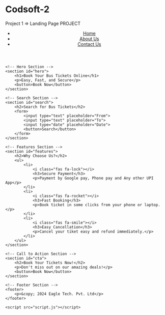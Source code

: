 # Codsoft-2
Project 1 => Landing Page PROJECT
<!-- index.html -->

<!DOCTYPE html>
<html lang="en">
<head>
    <meta charset="UTF-8">
    <meta name="viewport" content="width=device-width, initial-scale=1.0">
    <title>Online Bus Ticket Booking System</title>
    <link rel="stylesheet" href="styles.css">
</head>
<body>
    <!-- Header Section -->
    <header>
        <nav>
            <ul>
                <li><a href="#">Home</a></li>
                <li><a href="#">About Us</a></li>
                <li><a href="#">Contact Us</a></li>
            </ul>
        </nav>
    </header>

    <!-- Hero Section -->
    <section id="hero">
        <h1>Book Your Bus Tickets Online</h1>
        <p>Easy, Fast, and Secure</p>
        <button>Book Now</button>
    </section>

    <!-- Search Section -->
    <section id="search">
        <h2>Search for Bus Tickets</h2>
        <form>
            <input type="text" placeholder="From">
            <input type="text" placeholder="To">
            <input type="date" placeholder="Date">
            <button>Search</button>
        </form>
    </section>

    <!-- Features Section -->
    <section id="features">
        <h2>Why Choose Us?</h2>
        <ul>
            <li>
                <i class="fas fa-lock"></i>
                <h3>Secure Payment</h3>
                <p>Payment by Google pay, Phone pay and Any other UPI App</p>
            </li>
            <li>
                <i class="fas fa-rocket"></i>
                <h3>Fast Booking</h3>
                <p>Book ticket in some clicks from your phone or laptop.</p>
            </li>
            <li>
                <i class="fas fa-smile"></i>
                <h3>Easy Cancellation</h3>
                <p>Cancel your tiket easy and refund immediately.</p>
            </li>
        </ul>
    </section>

    <!-- Call to Action Section -->
    <section id="cta">
        <h2>Book Your Tickets Now!</h2>
        <p>Don't miss out on our amazing deals!</p>
        <button>Book Now</button>
    </section>

    <!-- Footer Section -->
    <footer>
        <p>&copy; 2024 Eagle Tech. Pvt. Ltd</p> 
    </footer>

    <script src="script.js"></script>
</body>
</html>
